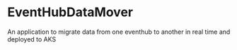 # EventHubDataMover

An application to migrate data from one eventhub to another in real time and deployed to AKS
